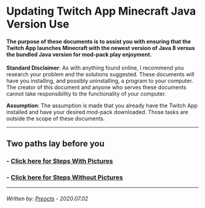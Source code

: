 # Updating Twitch App Minecraft Java Version Use

#### The purpose of these documents is to assist you with ensuring that the Twitch App launches Minecraft with the newest version of Java 8 versus the bundled Java version for mod-pack play enjoyment.

**Standard Disclaimer**: As with anything found online, I recommend you research your problem and the solutions suggested. These documents will have you installing, and possibly uninstalling, a program to your computer. The creator of this document and anyone who serves these documents cannot take responsibility to the functionality of your computer.

**Assumption**: The assumption is made that you already have the Twitch App installed and have your desired mod-pack downloaded. Those tasks are outside the scope of these documents.

---

## Two paths lay before you

### - [Click here for Steps With Pictures](https://github.com/Preocts/darko_java_help/blob/source/walkthru-pic.md)

### - [Click here for Steps Without Pictures](https://github.com/Preocts/darko_java_help/blob/source/walkthru-nopic.md)

---

###### *Written by: [Preocts](https://github.com/Preocts) - 2020.07.02*
